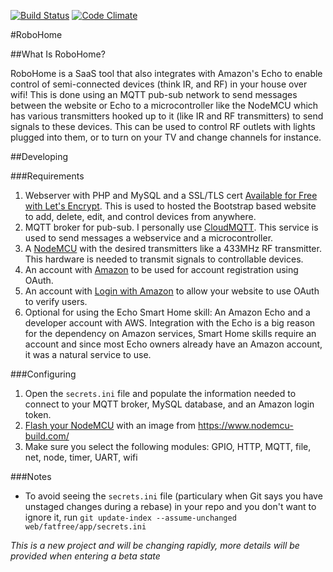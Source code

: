 [![Build Status](https://travis-ci.org/dbudwin/RoboHome.svg?branch=master)](https://travis-ci.org/dbudwin/RoboHome)
[![Code Climate](https://codeclimate.com/github/dbudwin/RoboHome/badges/gpa.svg)](https://codeclimate.com/github/dbudwin/RoboHome)

#RoboHome

##What Is RoboHome?

RoboHome is a SaaS tool that also integrates with Amazon's Echo to enable control of semi-connected devices (think IR, and RF) in your house over wifi! This is done using an MQTT pub-sub network to send messages between the website or Echo to a microcontroller like the NodeMCU which has various transmitters hooked up to it (like IR and RF transmitters) to send signals to these devices. This can be used to control RF outlets with lights plugged into them, or to turn on your TV and change channels for instance.

##Developing

###Requirements

1. Webserver with PHP and MySQL and a SSL/TLS cert [Available for Free with Let's Encrypt](https://www.letsencrypt.org/). This is used to hosted the Bootstrap based website to add, delete, edit, and control devices from anywhere.
2. MQTT broker for pub-sub. I personally use [CloudMQTT](https://www.cloudmqtt.com/). This service is used to send messages a webservice and a microcontroller.
3. A [NodeMCU](http://www.nodemcu.com/index_en.html) with the desired transmitters like a 433MHz RF transmitter. This hardware is needed to transmit signals to controllable devices.
4. An account with [Amazon](https://www.amazon.com/) to be used for account registration using OAuth.
5. An account with [Login with Amazon](https://login.amazon.com/) to allow your website to use OAuth to verify users.
6. Optional for using the Echo Smart Home skill: An Amazon Echo and a developer account with AWS. Integration with the Echo is a big reason for the dependency on Amazon services, Smart Home skills require an account and since most Echo owners already have an Amazon account, it was a natural service to use.

###Configuring

1. Open the `secrets.ini` file and populate the information needed to connect to your MQTT broker, MySQL database, and an Amazon login token.
2. [Flash your NodeMCU](https://nodemcu.readthedocs.io/en/dev/en/flash/) with an image from https://www.nodemcu-build.com/
  1. Make sure you select the following modules: GPIO, HTTP, MQTT, file, net, node, timer, UART, wifi

###Notes

- To avoid seeing the `secrets.ini` file (particulary when Git says you have unstaged changes during a rebase) in your repo and you don't want to ignore it, run `git update-index --assume-unchanged web/fatfree/app/secrets.ini`

*This is a new project and will be changing rapidly, more details will be provided when entering a beta state*
